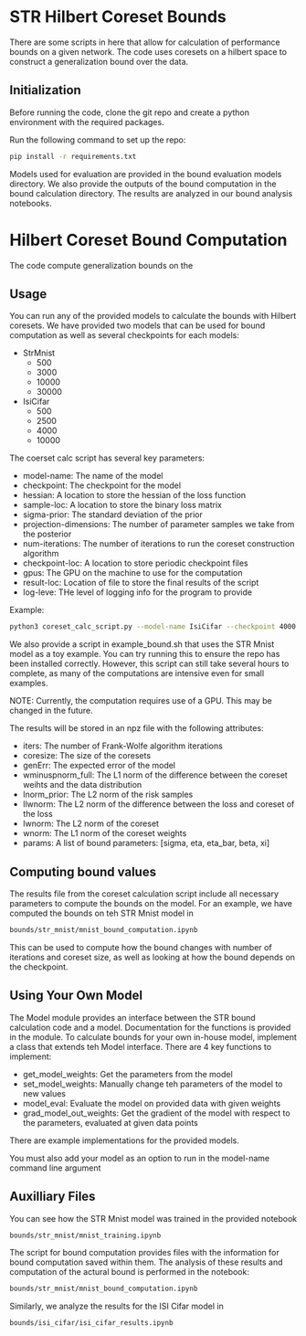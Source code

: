 # STR Hilbert Coreset Bounds

There are some scripts in here that allow for calculation of performance bounds on a given network.
The code uses coresets on a hilbert space to construct a generalization bound over the data.

## Initialization 

Before running the code, clone the git repo and create a python environment with the required packages.

Run the following command to set up the repo:

```bash
pip install -r requirements.txt
```

Models used for evaluation are provided in the bound evaluation models directory.
We also provide the outputs of the bound computation in the bound calculation directory.
The results are analyzed in our bound analysis notebooks.

# Hilbert Coreset Bound Computation

The code compute generalization bounds on the 

## Usage

You can run any of the provided models to calculate the bounds with Hilbert coresets. 
We have provided two models that can be used for bound computation as well as several checkpoints for each models:
- StrMnist
    - 500
    - 3000
    - 10000
    - 30000
- IsiCifar
    - 500
    - 2500
    - 4000
    - 10000

The coerset calc script has several key parameters:
- model-name: The name of the model
- checkpoint: The checkpoint for the model
- hessian: A location to store the hessian of the loss function
- sample-loc: A location to store the binary loss matrix
- sigma-prior: The standard deviation of the prior
- projection-dimensions: The number of parameter samples we take from the posterior
- num-iterations: The number of iterations to run the coreset construction algorithm
- checkpoint-loc: A location to store periodic checkpoint files
- gpus: The GPU on the machine to use for the computation
- result-loc: Location of file to store the final results of the script
- log-leve: THe level of logging info for the program to provide

Example:

```bash
python3 coreset_calc_script.py --model-name IsiCifar --checkpoint 4000 --hessian bound_calculation/hessian/hess_isi_cifar_4000.npz --sample-loc bound_calculation/samle_isi_cifar_4000/ ----num-iterations 100 500 1000 4000 --checkpoint-loc bound_calculation/checkpoints_isi_cifar_4000/ --gpus 0 --results-loc bound_calculation/isi_cifar_results/ --log-level INFO
```

We also provide a script in example_bound.sh that uses the STR Mnist model as a toy example.
You can try running this to ensure the repo has been installed correctly.
However, this script can still take several hours to complete, as many of the computations are intensive even for small examples.

NOTE: Currently, the computation requires use of a GPU.
This may be changed in the future.

The results will be stored in an npz file with the following attributes:
- iters: The number of Frank-Wolfe algorithm iterations
- coresize: The size of the coresets
- genErr: The expected error of the model
- wminuspnorm_full: The L1 norm of the difference between the coreset weihts and the data distribution
- lnorm_prior: The L2 norm of the risk samples
- llwnorm: The L2 norm of the difference between the loss and coreset of the loss
- lwnorm: The L2 norm of the coreset
- wnorm: The L1 norm of the coreset weights
- params: A list of bound parameters: [sigma, eta, eta_bar, beta, xi]

## Computing bound values

The results file from the coreset calculation script include all necessary parameters to compute the bounds on the model.
For an example, we have computed the bounds on teh STR Mnist model in

```bash
bounds/str_mnist/mnist_bound_computation.ipynb
```

This can be used to compute how the bound changes with number of iterations and coreset size, as well as looking at how the bound depends on the checkpoint.

## Using Your Own Model

The Model module provides an interface between the STR bound calculation code and a model. Documentation for the functions is provided in the module. To calculate bounds for your own in-house model, implement a class that extends teh Model interface. There are 4 key functions to implement:

* get_model_weights: Get the parameters from the model
* set_model_weights: Manually change teh parameters of the model to new values
* model_eval: Evaluate the model on provided data with given weights
* grad_model_out_weights: Get the gradient of the model with respect to the parameters, evaluated at given data points

There are example implementations for the provided models.

You must also add your model as an option to run in the model-name command line argument

## Auxilliary Files

You can see how the STR Mnist model was trained in the provided notebook

```bash
bounds/str_mnist/mnist_training.ipynb
```

The script for bound computation provides files with the information for bound computation saved within them.
The analysis of these results and computation of the actural bound is performed in the notebook:

```bash
bounds/str_mnist/mnist_bound_computation.ipynb
```

Similarly, we analyze the results for the ISI Cifar model in

```bash
bounds/isi_cifar/isi_cifar_results.ipynb
```
